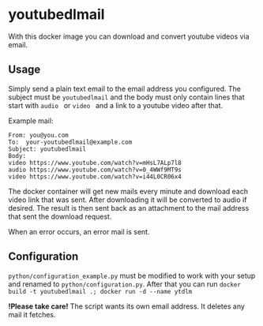 # youtubedlmail

With this docker image you can download and convert youtube videos via email.

## Usage

Simply send a plain text email to the email address you configured.
The subject must be `youtubedlmail` and the body must only contain lines 
that start with `audio ` or `video ` and a link to a youtube video after that.

Example mail:
```
From: you@you.com
To:  your-youtubedlmail@example.com
Subject: youtubedlmail
Body:
video https://www.youtube.com/watch?v=mHsL7ALp7l8
audio https://www.youtube.com/watch?v=0_4WWf9MT9s
video https://www.youtube.com/watch?v=i44L0CR06x4
```

The docker container will get new mails every minute and download each video link that was sent.
After downloading it will be converted to audio if desired.
The result is then sent back as an attachment to the mail address that sent the download request.

When an error occurs, an error mail is sent.

## Configuration

`python/configuration_example.py` must be modified to work with your setup and renamed to `python/configuration.py`.
After that you can run
`docker build -t youtubedlmail .; docker run -d --name ytdlm`

**!Please take care!** The script wants its own email address. It deletes any mail it fetches.
